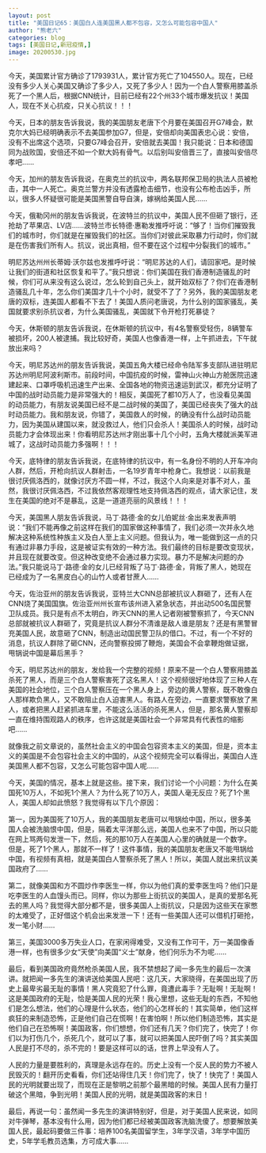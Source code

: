```yaml
---
layout: post
title: "美国日记65：美国白人连美国黑人都不包容，又怎么可能包容中国人"
author: "熊老六"
categories: blog
tags: [美国日记,新冠疫情,]
image: 20200530.jpg
---
```

​​​​​​今天，美国累计官方确诊了1793931人，累计官方死亡了104550人。现在，已经没有多少人关心美国又确诊了多少人，又死了多少人！因为一个白人警察用膝盖杀死了一个黑人后，根据CNN统计，目前已经有22个州33个城市爆发抗议！美国人，现在不关心抗疫，只关心抗议！！！

今天，日本的朋友告诉我说，我的美国朋友老唐下个月要在美国召开G7峰会，默克尔大妈已经明确表示不去美国参加G7，但是，安倍却向美国表忠心说：安倍，没有不出席这个选项，只要G7峰会召开，安倍就去美国！我只能说：日本和德国同为战败国，安倍还不如一个默大妈有骨气。以后别叫安倍晋三了，直接叫安倍尽孝吧……

今天，加州的朋友告诉我说，在奥克兰的抗议中，两名联邦保卫局的执法人员被枪击，其中一人死亡。奥克兰警方并没有透露枪击细节，也没有公布枪击凶手，所以，很多人怀疑很可能是美国黑警自导自演，嫁祸给美国人民……

今天，俄勒冈州的朋友告诉我说，在波特兰的抗议中，美国人民不但砸了银行，还抢劫了苹果店、LV店……波特兰市长特德·惠勒发推呼吁说：“够了！当你们摧毁我们的城市时，你们就是在摧毁我们的社区。当你们对彼此采取暴力行动时，你们就是在伤害我们所有人。抗议，说出真相，但不要在这个过程中分裂我们的城市。”

明尼苏达州州长蒂姆·沃尔兹也发推呼吁说：“明尼苏达的人们，请回家吧。是时候让我们的街道和社区恢复和平了。”我只想说：你们美国在我们香港制造骚乱的时候，你们可从来没有这么说过，怎么轮到自己头上，就开始双标了？你们在香港制造骚乱几十年，怎么你们美国才几十个小时，就受不了了？另外，我的美国朋友老唐的双标，连美国人都看不下去了！美国人质问老唐说，为什么别的国家骚乱，美国就要求别杀抗议者，为什么美国骚乱，美国就下令开枪打死暴徒？

今天，休斯顿的朋友告诉我说，在休斯顿的抗议中，有4名警察受轻伤，8辆警车被损坏，200人被逮捕。我比较好奇，美国人也像香港一样，上午抓进去，下午就放出来吗？

今天，明尼苏达州的朋友告诉我说，美国五角大楼已经命令陆军多支部队进驻明尼苏达州明尼阿波利斯市。前段时间，中国抗疫的时候，雷神山火神山方舱医院迅速建起来、口罩呼吸机迅速生产出来、全国各地的物资迅速运到武汉，都充分证明了中国的战时动员能力是非常强大的！相反，美国死了都10万人了，也没看见美国的动员能力，有朋友说美国已经不是二战时候的美国了，美国已经丧失了强大的战时动员能力。我和朋友说，你错了，美国救人的时候，的确没有什么战时动员能力，因为美国从建国以来，就没救过人，他们只会杀人！美国杀人的时候，战时动员能力才会体现出来！你看明尼苏达州才刚出事十几个小时，五角大楼就派美军进城了，这战时动员能力多强啊！！！

今天，底特律的朋友告诉我说，在底特律的抗议中，有一名身份不明的人开车冲向人群，然后，开枪向抗议人群射击，一名19岁青年中枪身亡。我想说：以前我是很讨厌佩洛西的，就像讨厌方不圆一样，不过，我这个人向来是对事不对人，虽然，我很讨厌佩洛西，不过我依然客观理性地支持佩洛西的观点，请大家记住，发生在美国的绝对不是暴乱，这是一道道亮丽的风景线！！！

今天，美国黑人朋友告诉我说，马丁·路德·金的女儿伯妮丝·金出来发表声明说：“我们不能再像之前这样在我们的国家做这种事情了，我们必须一次并永久地解决这种系统性种族主义及白人至上主义问题。但我认为，唯一能做到这一点的只有通过非暴力手段，这是被证实有效的一种方法。我们最终的目标是要改变现状，并且现在就要改变。但这种改变绝不会通过暴力实现。暴力不是解决问题的办法。”我只能说马丁·路德·金的女儿已经背叛了马丁·路德·金，背叛了黑人，她现在已经成为了一名黑皮白心的山竹人或者甘蔗人……

今天，佐治亚州的朋友告诉我说，亚特兰大CNN总部被抗议人群砸了，还有人在CNN烧了美国国旗。佐治亚州州长宣布该州进入紧急状态，并出动500名国民警卫队成员。我只是有点不太明白，昨天CNN的黑人记者刚被警察抓了，今天CNN总部就被抗议人群砸了，究竟是抗议人群分不清谁是敌人谁是朋友？还是有黑警冒充美国人民，故意砸了CNN，制造出动国民警卫队的借口。不过，有一个不好的消息，抗议人群除了砸CNN，还向警察投掷了鞭炮，美国会不会拿鞭炮做证据，甩锅说中国是幕后黑手？

今天，明尼苏达州的朋友，发给我一个完整的视频！原来不是一个白人警察用膝盖杀死了黑人，而是三个白人警察害死了这名黑人！这个视频很好地体现了三种人在美国的社会地位，三个白人警察压在一个黑人身上，旁边的黄人警察，既不敢像白人那样欺负黑人，又不敢阻止白人迫害黑人。有路人在旁边，一直要求警察放了黑人，或者把黑人赶紧抓进车里，不能这么活活的杀死黑人，但是，那名黄人警察却一直在维持围观路人的秩序，也许这就是美国社会一个非常具有代表性的缩影吧……

就像我之前文章说的，虽然社会主义的中国会包容资本主义的美国，但是，资本主义的美国是不会包容社会主义的中国的，从这个视频完全可以看得出，美国白人连美国黑人都不包容，又怎么可能包容中国人呢……

今天，美国的情况，基本上就是这些。接下来，我们讨论一个小问题：为什么在美国死10万人，不如死1个黑人？为什么死了10万人，美国人毫无反应？死了1个黑人，美国人却如此愤怒？我觉得有以下几个原因：

第一，因为美国死了10万人，我的美国朋友老唐可以甩锅给中国，所以，很多美国人会被洗脑恨中国，但是，隔着太平洋那么远，美国人也来不了中国，所以只能在网上骂两句发泄一下，然后，死的那10万人在美国人心里的确就是一个数字。但是，死了1个黑人，那就不一样了！这件事情，我的美国朋友老唐又不能甩锅给中国，有视频有真相，就是美国白人警察杀死了黑人！所以，美国人就出来抗议美国政府了……

第二，就像美国和方不圆炒作李医生一样，你以为他们真的爱李医生吗？他们只是吃李医生的人血馒头而已。同样，你以为那些上街抗议的美国人，是真的爱那名死去的黑人吗？我觉得大部分都不是，很多美国人上街抗议，只是因为这些天在家憋的太难受了，正好借这个机会出来发泄一下！还有一些美国人还可以借机打砸抢，发一笔小财……

第三，美国3000多万失业人口，在家闲得难受，又没有工作可干，万一美国像香港一样，也有很多少女“天使”向美国“义士”献身，他们何乐为不为呢……

最后，看到美国政府竟然枪杀美国人民，我不禁想起了闻一多先生的最后一次演讲。就把闻一多先生的演讲送给美国人民吧：这几天，大家晓得，在美国出现了历史上最卑劣最无耻的事情！黑人究竟犯了什么罪，竟遭此毒手？无耻啊！无耻啊！这是美国政府的无耻，恰是美国人民的光荣！我心里想，这些无耻的东西，不知他们是怎么想法，他们的心理是什么状态，他们的心怎样长的！其实简单，他们这样疯狂的来制造恐怖，正是他们自己在慌啊！在害怕啊！所以他们制造恐怖，其实是他们自己在恐怖啊！美国政客，你们想想，你们还有几天？你们完了，快完了！你们以为打伤几个，杀死几个，就可以了事，就可以把美国人民吓倒了吗？其实美国人民是打不尽的，杀不完的！要是这样可以的话，世界上早没有人了。

人民的力量是要胜利的，真理是永远存在的。历史上没有一个反人民的势力不被人民毁灭的！翻开历史看看，你们还站得住几天！你们完了，快了！快完了！美国人民的光明就要出现了，而现在正是黎明之前那个最黑暗的时候。美国人民有力量打破这个黑暗，争到光明！美国人民的光明，就是美国政客的末日！

最后，再说一句：虽然闻一多先生的演讲特别好，但是，对于美国人民来说，如同对牛弹琴，基本没有什么用，因为他们都已经被美国政客洗脑洗傻了。想要解放美国人民，最起码要做三件事：培养100名美国留学生，3年学汉语，3年学中国历史，5年学毛教员选集，方可成大事……